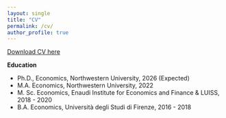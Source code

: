 ```yaml
---
layout: single
title: "CV"
permalink: /cv/
author_profile: true
---
```


[Download CV here](/files/CV_Ferrara_Feb_2025.pdf)

**Education**
- Ph.D., Economics, Northwestern University, 2026 (Expected)
- M.A. Economics, Northwestern University, 2022
- M. Sc. Economics, Enaudi Institute for Economics and Finance & LUISS, 2018 - 2020
- B.A. Economics, Università degli Studi di Firenze, 2016 - 2018

